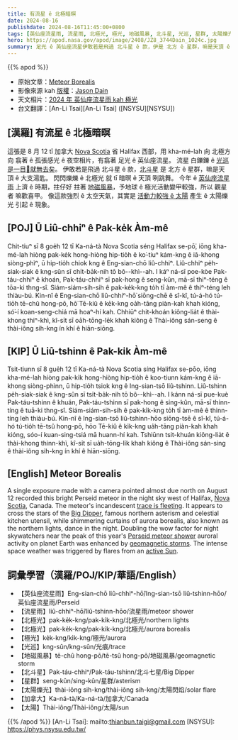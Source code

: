 ```yaml
---
title: 有流星 ê 北極暗暝
date: 2024-08-16
publishdate: 2024-08-16T11:45:00+0800
tags: [英仙座流星雨, 流星雨, 北極光, 極光, 地磁風暴, 北斗星, 光巡, 星群, 太陽爍光, 加拿大]
hero: https://apod.nasa.gov/apod/image/2408/JZ8_3744Dain_1024c.jpg
summary: 足光 ê 英仙座流星伊敢若是飛過 北斗星 ê 款，伊是 北方 ê 星群，嘛是天頂 ê 大支湯匙。
---
```


{{% apod %}}

- 原始文章：[Meteor Borealis](https://apod.nasa.gov/apod/ap240816.html)
- 影像來源 kah [版權][copyright]：[Jason Dain](mailto:firstname.lastname@outlook)
- 天文相片：[2024 年 英仙座流星雨 kah 極光](https://www.facebook.com/media/set/?set=a.488496753878907&type=3)
- 台文翻譯：[An-Li Tsai][An-Li Tsai] ([NSYSU][NSYSU])

## [漢羅] 有流星 ê 北極暗暝
這張是 8 月 12 tī 加拿大 [Nova Scotia][Nova Scotia] 省 Halifax 西部，用 kha-mé-lah 向 北極方向 翕著 ê 孤張感光 ê 夜空相片，有翕著 足光 ê 英仙座流星。
流星 白鑠鑠 ê [光巡是一目𥍉就無去矣][trace is fleeting]。
伊敢若是飛過 北斗星 ê 款，[北斗星][Big Dipper] 是 北方 ê 星群，嘛是天頂 ê 大支湯匙。
閃閃爍爍 ê 北極光 就 tī 暗暝 ê 天頂 咧跳舞。
今年 ê [英仙座流星雨][Perseid meteor shower] 上濟 ê 時期，拄仔好 拄著 [地磁風暴][geomagnetic storms]，予地球 ê 極光活動變甲較強，所以 觀星者 嘛歡喜甲。
像這款強烈 ê 太空天氣，其實是 [活動力較強 ê 太陽][active Sun] 產生 ê 太陽爍光 引起 ê 現象。

## [POJ] Ū Liû-chhiⁿ ê Pak-ke̍k Àm-mê
Chit-tiuⁿ sī 8 goe̍h 12 tī Ka-ná-tà Nova Scotia séng Halifax se-pō͘, iōng kha-mé-lah hiòng pak-ke̍k hong-hiòng hip-tio̍h ê ko͘-tiuⁿ kám-kng ê iā-khong siòng-phìⁿ, ū hip-tio̍h chiok kng ê Eng-sian-chō liû-chhiⁿ.
Liû-chhiⁿ pe̍h-siak-siak ê kng-sûn sī chi̍t-ba̍k-nih tō bô--khì--ah.
I káⁿ ná-sī poe-kòe Pak-táu-chhiⁿ ê khoán, Pak-táu-chhiⁿ sī pak-hong ê seng-kûn, mā-sī thiⁿ-téng ê tōa-ki thng-sî.
Siám-siám-sih-sih ê pak-ke̍k-kng to̍h tī àm-mê ê thiⁿ-téng leh thiàu-bú.
Kin-nî ê Eng-sian-chō liû-chhiⁿ-hō͘ siōng-chē ê sî-kî, tú-á-hó tú-tio̍h tē-chû hong-pō, hō͘ Tē-kiû ê ke̍k-kng oa̍h-tāng piàn-kah khah kióng, só͘-í koan-seng-chiá mā hoaⁿ-hí kah.
Chhiūⁿ chit-khoán kiông-lia̍t ê thài-khong thiⁿ-khì, kî-si̍t sī oa̍h-tōng-le̍k khah kiông ê Thài-iông sán-seng ê thài-iông sih-kng ín khí ê hiān-siōng.

## [KIP] Ū Liû-tshinn ê Pak-ki̍k Àm-mê
Tsit-tiunn sī 8 gue̍h 12 tī Ka-ná-tà Nova Scotia síng Halifax se-pōo, iōng kha-mé-lah hiòng pak-ki̍k hong-hiòng hip-tio̍h ê koo-tiunn kám-kng ê iā-khong siòng-phìnn, ū hip-tio̍h tsiok kng ê Ing-sian-tsō liû-tshinn.
Liû-tshinn pe̍h-siak-siak ê kng-sûn sī tsi̍t-ba̍k-nih tō bô--khì--ah.
I kánn ná-sī pue-kuè Pak-táu-tshinn ê khuán, Pak-táu-tshinn sī pak-hong ê sing-kûn, mā-sī thinn-tíng ê tuā-ki thng-sî.
Siám-siám-sih-sih ê pak-ki̍k-kng to̍h tī àm-mê ê thinn-tíng leh thiàu-bú.
Kin-nî ê Ing-sian-tsō liû-tshinn-hōo siōng-tsē ê sî-kî, tú-á-hó tú-tio̍h tē-tsû hong-pō, hōo Tē-kiû ê ki̍k-kng ua̍h-tāng piàn-kah khah kióng, sóo-í kuan-sing-tsiá mā huann-hí kah.
Tshiūnn tsit-khuán kiông-lia̍t ê thài-khong thinn-khì, kî-si̍t sī ua̍h-tōng-li̍k khah kiông ê Thài-iông sán-sing ê thài-iông sih-kng ín khí ê hiān-siōng.

## [English] Meteor Borealis
A single exposure made with a camera pointed almost due north on August 12 recorded this bright Perseid meteor in the night sky west of Halifax, [Nova Scotia][Nova Scotia], Canada.
The meteor's incandescent [trace is fleeting][trace is fleeting].
It appears to cross the stars of the [Big Dipper][Big Dipper], famous northern asterism and celestial kitchen utensil, while shimmering curtains of aurora borealis, also known as the northern lights, dance in the night.
Doubling the wow factor for night skywatchers near the peak of this year's [Perseid meteor shower][Perseid meteor shower] auroral activity on planet Earth was enhanced by [geomagnetic storms][geomagnetic storms].
The intense space weather was triggered by flares from an [active Sun][active Sun].

## 詞彙學習（漢羅/POJ/KIP/華語/English）
- 【英仙座流星雨】Eng-sian-chō liû-chhiⁿ-hō͘/Ing-sian-tsō liû-tshinn-hōo/英仙座流星雨/Perseid
- 【流星雨】liû-chhiⁿ-hō͘/liû-tshinn-hōo/流星雨/meteor shower
- 【北極光】pak-ke̍k-kng/pak-ki̍k-kng/北極光/northern lights
- 【北極光】pak-ke̍k-kng/pak-ki̍k-kng/北極光/aurora borealis
- 【極光】ke̍k-kng/ki̍k-kng/極光/aurora
- 【光巡】kng-sûn/kng-sûn/光痕/trace
- 【地磁風暴】tē-chû hong-pō/tē-tsû hong-pō/地磁風暴/geomagnetic storm
- 【北斗星】Pak-táu-chhiⁿ/Pak-táu-tshinn/北斗七星/Big Dipper
- 【星群】seng-kûn/sing-kûn/星群/asterism
- 【太陽爍光】thài-iông sih-kng/thài-iông sih-kng/太陽閃焰/solar flare
- 【加拿大】Ka-ná-tà/Ka-ná-tà/加拿大/Canada
- 【太陽】Thài-iông/Thài-iông/太陽/sun

{{% /apod %}}
[An-Li Tsai]: mailto:thianbun.taigi@gmail.com
[NSYSU]: https://phys.nsysu.edu.tw/

[copyright]: https://apod.nasa.gov/apod/fap/lib/about_apod.html#srapply
[License3]: https://creativecommons.org/licenses/by/3.0/
[License2]:https://creativecommons.org/licenses/by-nc-nd/2.0/

[Nova Scotia]:https://apod.nasa.gov/apod/ap220402.html
[trace is fleeting]:https://apod.nasa.gov/apod/ap181209.html
[Big Dipper]:https://apod.nasa.gov/apod/ap190815.html
[Perseid meteor shower]:https://science.nasa.gov/solar-system/meteors-meteorites/perseids/
[geomagnetic storms]:https://earthobservatory.nasa.gov/images/152815/historic-geomagnetic-storm-dazzles
[active Sun]:https://apod.nasa.gov/apod/ap240615.html
